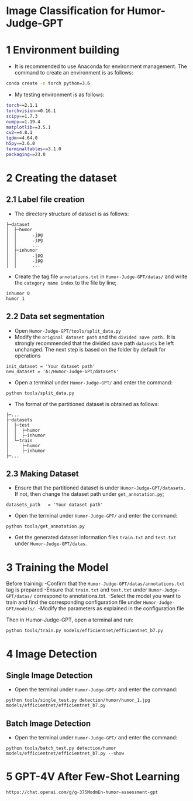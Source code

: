 Image Classification for Humor-Judge-GPT
===========================
# 1 Environment building
- It is recommended to use Anaconda for environment management. The command to create an environment is as follows:
```bash
conda create -n torch python=3.6
```

- My testing environment is as follows:
```bash
torch==2.1.1
torchvision==0.16.1
scipy==1.7.3
numpy==1.19.4
matplotlib==3.5.1
cv2==4.8.1
tqdm==4.64.0
h5py==3.6.0
terminaltables==3.1.0
packaging==23.0
```
# 2 Creating the dataset
## 2.1 Label file creation

- The directory structure of dataset is as follows:

```
├─dataset
│  ├─humor
│  │      .jpg
│  │      .jpg
│  │      ...
│  ├─inhumor
│  │      .jpg
│  │      .jpg
│  │      ...

```
- Create the tag file `annotations.txt` in `Humor-Judge-GPT/datas/` and write the `category name index` to the file by line;
```
inhumor 0
humor 1
```
## 2.2 Data set segmentation
- Open `Humor-Judge-GPT/tools/split_data.py`
- Modify the `original dataset path` and the `divided save path.` It is strongly recommended that the divided save path `datasets` be left unchanged. The next step is based on the folder by default for operations
```
init_dataset = 'Your dataset path'
new_dataset = 'A:/Humor-Judge-GPT/datasets'
```
- Open a terminal under `Humor-Judge-GPT/` and enter the command:
```
python tools/split_data.py
```
- The format of the partitioned dataset is obtained as follows:
```
├─...
├─datasets
│  ├─test
│  │  ├─humor
│  │  ├─inhumor
│  └─train
│     ├─humor
│     ├─inhumor
├─...
```
## 2.3 Making Dataset
- Ensure that the partitioned dataset is under `Humor-Judge-GPT/datasets.` If not, then change the dataset path under `get_annotation.py`;
```
datasets_path   = 'Your dataset path'
```
- Open the terminal under `Humor-Judge-GPT/` and enter the command:
```
python tools/get_annotation.py
```
- Get the generated dataset information files `train.txt` and `test.txt` under `Humor-Judge-GPT/datas`.

# 3 Training the Model

Before training:
-Confirm that the `Humor-Judge-GPT/datas/annotations.txt` tag is prepared
-Ensure that `train.txt` and `test.txt` under `Humor-Judge-GPT/datas/` correspond to annotations.txt.
-Select the model you want to train and find the corresponding configuration file under `Humor-Judge-GPT/models/`.
-Modify the parameters as explained in the configuration file

Then in Humor-Judge-GPT, open a terminal and run:
```
python tools/train.py models/efficientnet/efficientnet_b7.py
```

# 4 Image Detection

## Single Image Detection
- Open the terminal under `Humor-Judge-GPT/` and enter the command:
```
python tools/single_test.py detection/humor/humor_1.jpg models/efficientnet/efficientnet_b7.py
```

## Batch Image Detection
- Open the terminal under `Humor-Judge-GPT/` and enter the command:
```
python tools/batch_test.py detection/humor models/efficientnet/efficientnet_b7.py --show
```
# 5 GPT-4V After Few-Shot Learning
```
https://chat.openai.com/g/g-375ModmEn-humor-assessment-gpt
```
